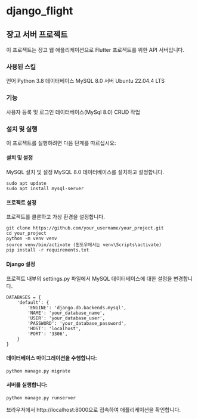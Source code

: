 # django_flight

## 장고 서버 프로젝트
이 프로젝트는 장고 웹 애플리케이션으로 Flutter 프로젝트를 위한 API 서버입니다. 

### 사용된 스킬
언어 Python 3.8
데이터베이스 MySQL 8.0 
서버 Ubuntu 22.04.4 LTS

### 기능
사용자 등록 및 로그인
데이터베이스(MySql 8.0) CRUD 작업

### 설치 및 실행
이 프로젝트를 실행하려면 다음 단계를 따르십시오:

#### 설치 및 설정
MySQL 설치 및 설정
MySQL 8.0 데이터베이스를 설치하고 설정합니다.
```
sudo apt update
sudo apt install mysql-server
```

#### 프로젝트 설정
프로젝트를 클론하고 가상 환경을 설정합니다.
```
git clone https://github.com/your_username/your_project.git
cd your_project
python -m venv venv
source venv/bin/activate (윈도우에서는 venv\Scripts\activate)
pip install -r requirements.txt
```

#### Django 설정
프로젝트 내부의 settings.py 파일에서 MySQL 데이터베이스에 대한 설정을 변경합니다.
```
DATABASES = {
    'default': {
        'ENGINE': 'django.db.backends.mysql',
        'NAME': 'your_database_name',
        'USER': 'your_database_user',
        'PASSWORD': 'your_database_password',
        'HOST': 'localhost',
        'PORT': '3306',
    }
}
```

#### 데이터베이스 마이그레이션을 수행합니다:
```
python manage.py migrate
```

#### 서버를 실행합니다:
```
python manage.py runserver
```

브라우저에서 http://localhost:8000으로 접속하여 애플리케이션을 확인합니다.